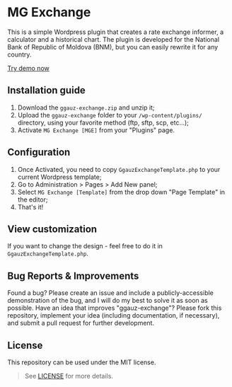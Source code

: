 # MG Exchange

This is a simple Wordpress plugin that creates a rate exchange informer, a calculator and a historical chart.
The plugin is developed for the National Bank of Republic of Moldova (BNM), but you can easily rewrite it for
any country.

[Try demo now](http://smeharadi.ru/curs-valut-v-moldove/)

## Installation guide

1. Download the `ggauz-exchange.zip` and unzip it;
2. Upload the `ggauz-exchange` folder to your `/wp-content/plugins/` directory, 
using your favorite method (ftp, sftp, scp, etc...);
3. Activate `MG Exchange [MGE]` from your "Plugins" page.

## Configuration

1. Once Activated, you need to copy `GgauzExchangeTemplate.php` to your current Wordpress template;
2. Go to Administration > Pages > Add New panel;
3. Select `MG Exchange [Template]` from the drop down "Page Template" in the editor;
4. That's it!

## View customization

If you want to change the design - feel free to do it in `GgauzExchangeTemplate.php`.

## Bug Reports & Improvements

Found a bug? Please create an issue and include a publicly-accessible demonstration of the bug, 
and I will do my best to solve it as soon as possible.
Have an idea that improves "ggauz-exchange"? Please fork this repository, implement your idea 
(including documentation, if necessary), and submit a pull request for further development.

## License

This repository can be used under the MIT license.
> See [LICENSE](LICENSE.txt) for more details.
